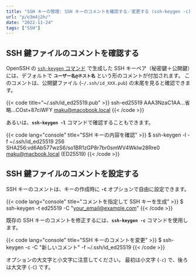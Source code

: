 ```yaml
---
title: "SSH キーの管理: SSH キーのコメントを確認する／変更する (ssh-keygen -c)"
url: "p/o3m4j2h/"
date: "2022-11-24"
tags: ["SSH"]
---
```


SSH 鍵ファイルのコメントを確認する
----

OpenSSH の [`ssh-keygen` コマンド](/p/ftducs9/) で生成した SSH キーペア（秘密鍵＋公開鍵）には、デフォルトで __`ユーザー名@ホスト名`__ という形のコメントが付加されます。
このコメントは、公開鍵ファイル (`~/.ssh/id_XXX.pub`) の末尾を見ると確認できます。

{{< code title="~/.ssh/id_ed25519.pub" >}}
ssh-ed25519 AAA3NzaC1AA...省略...COst+87ciWFY maku@macobook.local
{{< /code >}}

あるいは、__`ssh-keygen -l`__ コマンドで確認することもできます。

{{< code lang="console" title="SSH キーの内容を確認" >}}
$ ssh-keygen -l -f ~/.ssh/id_ed25519
256 SHA256:vd6Ab577wzS6/so1BR1zGP8r7br0smWV4Wklw28Rre0 maku@macbook.local (ED25519)
{{< /code >}}


SSH 鍵ファイルのコメントを設定する
----

SSH キーのコメントは、キーの作成時に __`-C`__ オプションで自由に設定できます。

{{< code lang="console" title="コメントを指定して SSH キーを生成" >}}
$ ssh-keygen -t ed25519 -C "your_email@example.com"
{{< /code >}}

既存の SSH キーのコメントを修正するには、__`ssh-keygen -c`__ コマンドを使用します。

{{< code lang="console" title="SSH キーのコメントを変更" >}}
$ ssh-keygen -c -C "新しいコメント" -f ~/.ssh/id_ed25519
{{< /code >}}

オプションの大文字と小文字に注意してください。
最初は小文字 (`-c`) で、後ろは大文字 (`-C`) です。

